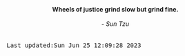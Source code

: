 
<div align="center"><b><span>Wheels of justice grind slow but grind fine.</span></b><br><br><i> - Sun Tzu</i></div>
<br><br><kbd>Last updated:Sun Jun 25 12:09:28 2023</kbd>